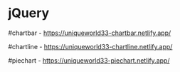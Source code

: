 # jQuery

#chartbar - https://uniqueworld33-chartbar.netlify.app/

#chartline - https://uniqueworld33-chartline.netlify.app/

#piechart - https://uniqueworld33-piechart.netlify.app/

